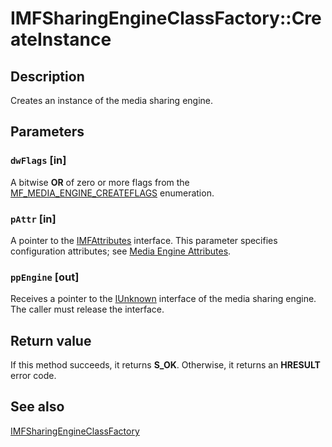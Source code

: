 # IMFSharingEngineClassFactory::CreateInstance

## Description

Creates an instance of the media sharing engine.

## Parameters

### `dwFlags` [in]

A bitwise **OR** of zero or more flags from the [MF_MEDIA_ENGINE_CREATEFLAGS](https://learn.microsoft.com/windows/desktop/api/mfmediaengine/ne-mfmediaengine-mf_media_engine_createflags) enumeration.

### `pAttr` [in]

A pointer to the [IMFAttributes](https://learn.microsoft.com/windows/desktop/api/mfobjects/nn-mfobjects-imfattributes) interface. This parameter specifies configuration attributes; see [Media Engine Attributes](https://learn.microsoft.com/windows/desktop/medfound/media-engine-attributes).

### `ppEngine` [out]

Receives a pointer to the [IUnknown](https://learn.microsoft.com/windows/desktop/api/unknwn/nn-unknwn-iunknown) interface of the media sharing engine. The caller must release the interface.

## Return value

If this method succeeds, it returns **S_OK**. Otherwise, it returns an **HRESULT** error code.

## See also

[IMFSharingEngineClassFactory](https://learn.microsoft.com/windows/desktop/api/mfsharingengine/nn-mfsharingengine-imfsharingengineclassfactory)